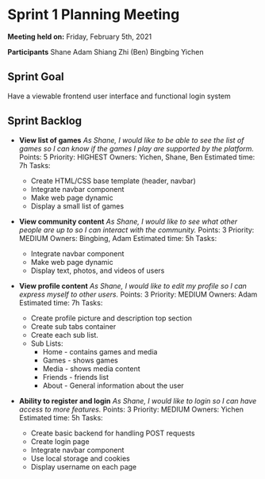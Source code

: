 # Sprint 1 Planning Meeting

**Meeting held on:** Friday, February 5th, 2021

**Participants**
Shane
Adam
Shiang Zhi (Ben)
Bingbing
Yichen

## Sprint Goal
Have a viewable frontend user interface and functional login system

## Sprint Backlog
* **View list of games**
	*As Shane, I would like to be able to see the list of games so I can know if the games I play are supported by the platform.*
	Points: 5
	Priority: HIGHEST
	Owners: Yichen, Shane, Ben
	Estimated time: 7h
	Tasks:
	* Create HTML/CSS base template (header, navbar)
	* Integrate navbar component
	* Make web page dynamic
	* Display a small list of games

* **View community content**
	*As Shane, I would like to see what other people are up to so I can interact with the community.*
	Points: 3
	Priority: MEDIUM
	Owners: Bingbing, Adam
	Estimated time: 5h
	Tasks:
	* Integrate navbar component
	* Make web page dynamic
	* Display text, photos, and videos of users

* **View profile content**
	*As Shane, I would like to edit my profile so I can express myself to other users.*
	Points: 3
	Priority: MEDIUM
	Owners: Adam
	Estimated time: 7h
	Tasks:
	* Create profile picture and description top section
	* Create sub tabs container
	* Create each sub list.
	* Sub Lists:
		* Home - contains games and media
		* Games - shows games
		* Media - shows media content
		* Friends - friends list
		* About - General information about the user

* **Ability to register and login**
	*As Shane, I would like to login so I can have access to more features.*
	Points: 3
	Priority: MEDIUM
	Owners: Yichen
	Estimated time: 5h
	Tasks:
	* Create basic backend for handling POST requests
	* Create login page
	* Integrate navbar component
	* Use local storage and cookies 
	* Display username on each page
